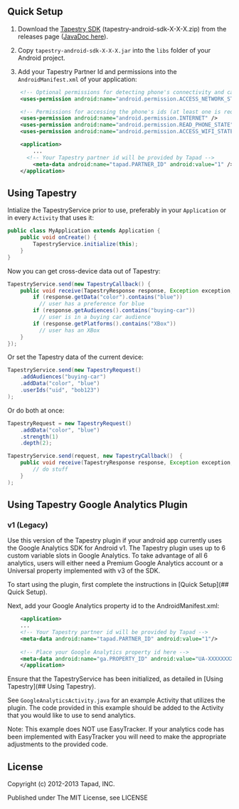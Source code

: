 ## Quick Setup
1. Download the [Tapestry SDK](https://github.com/Tapad/tapestry-android-sdk/releases) (tapestry-android-sdk-X-X-X.zip) from the releases page ([JavaDoc here](https://tapad.github.com/tapestry-android-sdk/docs)).

2. Copy `tapestry-android-sdk-X-X-X.jar` into the `libs` folder of your Android project.

3. Add your Tapestry Partner Id and permissions into the `AndroidManifest.xml` of your application:
```xml
    <!-- Optional permissions for detecting phone's connectivity and caching requests when offline -->
    <uses-permission android:name="android.permission.ACCESS_NETWORK_STATE" />

    <!-- Permissions for accessing the phone's ids (at least one is required) -->
    <uses-permission android:name="android.permission.INTERNET" />
    <uses-permission android:name="android.permission.READ_PHONE_STATE" />
    <uses-permission android:name="android.permission.ACCESS_WIFI_STATE" />

    <application>
        ...
      <!-- Your Tapestry partner id will be provided by Tapad -->
        <meta-data android:name="tapad.PARTNER_ID" android:value="1" />
    </application>
```

## Using Tapestry
Intialize the TapestryService prior to use, preferably in your `Application` or in every `Activity` that uses it:
```java
public class MyApplication extends Application {
    public void onCreate() {
        TapestryService.initialize(this);
    }
}
```

Now you can get cross-device data out of Tapestry:
```java
TapestryService.send(new TapestryCallback() {
    public void receive(TapestryResponse response, Exception exception, long millisSinceInvocation) {
        if (response.getData("color").contains("blue"))
          // user has a preference for blue
        if (response.getAudiences().contains("buying-car"))
          // user is in a buying car audience
        if (response.getPlatforms().contains("XBox"))
          // user has an XBox
    }
});
```

Or set the Tapestry data of the current device:
```java
TapestryService.send(new TapestryRequest()
    .addAudiences("buying-car")
    .addData("color", "blue")
    .userIds("uid", "bob123")
);
```

Or do both at once:
```java
TapestryRequest = new TapestryRequest()
    .addData("color", "blue")
    .strength(1)
    .depth(2);

TapestryService.send(request, new TapestryCallback()  {
    public void receive(TapestryResponse response, Exception exception, long millisSinceInvocation) {
        // do stuff
    }
);
```

## Using Tapestry Google Analytics Plugin

### v1 (Legacy)

Use this version of the Tapestry plugin if your android app currently uses the Google Analytics SDK for Android v1. The Tapestry plugin uses up to 6 custom variable slots in Google Analytics. To take advantage of all 6 analytics, users will either need a Premium Google Analytics account or a Universal property implemented with v3 of the SDK.

To start using the plugin, first complete the instructions in [Quick Setup](## Quick Setup).

Next, add your Google Analytics property id to the AndroidManifest.xml:
```xml
    <application>
    ...
    <!-- Your Tapestry partner id will be provided by Tapad -->
    <meta-data android:name="tapad.PARTNER_ID" android:value="1"/>
        
    <!-- Place your Google Analytics property id here -->
    <meta-data android:name="ga.PROPERTY_ID" android:value="UA-XXXXXXXX-X"/>
    </application>
```
Ensure that the TapestryService has been initialized, as detailed in [Using Tapestry](## Using Tapestry).

See `GoogleAnalyticsActivity.java` for an example Activity that utilizes the plugin. The code provided in this example should be added to the Activity that you would like to use to send analytics.

Note: This example does NOT use EasyTracker. If your analytics code has been implemented with EasyTracker you will need to make the appropriate adjustments to the provided code.

## License

Copyright (c) 2012-2013 Tapad, INC.

Published under The MIT License, see LICENSE

